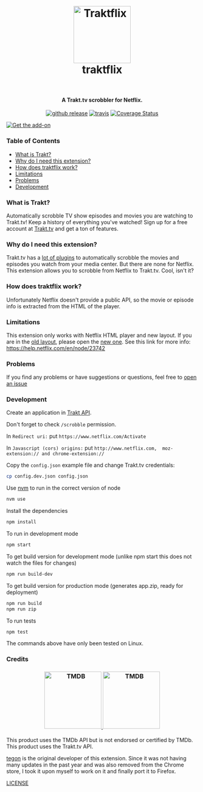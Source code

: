 <h1 align="center">
  <br>
  <a href="https://tegon.github.io/traktflix/">
    <img src="https://raw.githubusercontent.com/tegon/traktflix/master/app/images/traktflix-icon-128.png" alt="Traktflix" width="150">
  </a>
  <br>
  traktflix
  <br>
  <br>
</h1>


<h4 align="center">A Trakt.tv scrobbler for Netflix.</h4>

<p align="center">
  <a href="https://github.com/gsrafael01/traktflix/releases"><img src="https://img.shields.io/github/release/gsrafael01/traktflix.svg" alt="github release"></a>
  <a href="https://travis-ci.com/gsrafael01/traktflix"><img src="https://travis-ci.com/gsrafael01/traktflix.svg?branch=master" alt="travis"></a>
  <a href='https://coveralls.io/github/gsrafael01/traktflix?branch=master'><img src='https://coveralls.io/repos/github/gsrafael01/traktflix/badge.svg?branch=master' alt='Coverage Status' /></a>
</p>

<p align=left">
  <a href="https://addons.mozilla.org/en-US/firefox/addon/traktflix"><img src="https://discourse-paas-production-content.s3.amazonaws.com/original/3X/c/0/c03e12b8fae82e431eabaf0f6e250bfc78504182.png" alt="Get the add-on"></a>
</p>

### Table of Contents
* [What is Trakt?](#what-is-trakt)
* [Why do I need this extension?](#why-do-i-need-this-extension)
* [How does traktflix work?](#how-does-traktflix-work)
* [Limitations](#limitations)
* [Problems](#problems)
* [Development](#development)

### What is Trakt?
Automatically scrobble TV show episodes and movies you are watching to Trakt.tv! Keep a history of everything you've watched! Sign up for a free account at [Trakt.tv](http://trakt.tv) and get a ton of features.

### Why do I need this extension?
Trakt.tv has a [lot of plugins](http://trakt.tv/downloads) to automatically scrobble the movies and episodes you watch from your media center.
But there are none for Netflix.
This extension allows you to scrobble from Netflix to Trakt.tv. Cool, isn't it?

### How does traktflix work?
Unfortunately Netflix doesn't provide a public API, so the movie or episode info is extracted from the HTML of the player.

### Limitations
This extension only works with Netflix HTML player and new layout. If you are in the [old layout](http://www.netflix.com/WiHome), please open the [new one](http://www.netflix.com/browse).
See this link for more info: https://help.netflix.com/en/node/23742

### Problems
If you find any problems or have suggestions or questions, feel free to [open an issue](https://github.com/gsrafael01/traktflix/issues/new)

### Development
Create an application in [Trakt API](http://trakt.tv/oauth/applications/new).

Don't forget to check `/scrobble` permission.

In `Redirect uri:` put `https://www.netflix.com/Activate`

In `Javascript (cors) origins:` put `http://www.netflix.com,  moz-extension:// and chrome-extension://`

Copy the `config.json` example file and change Trakt.tv credentials:
```bash
cp config.dev.json config.json
```

Use [nvm](https://github.com/creationix/nvm) to run in the correct version of node

```bash
nvm use
```

Install the dependencies
```bash
npm install
```

To run in development mode
```bash
npm start
```

To get build version for development mode (unlike npm start this does not watch the files for changes)
```bash
npm run build-dev
```

To get build version for production mode (generates app.zip, ready for deployment)
```bash
npm run build
npm run zip
```

To run tests
```bash
npm test
```

The commands above have only been tested on Linux.

### Credits
<h3 align="center">
  <a href="https://tegon.github.io/traktflix/">
    <img src="https://raw.githubusercontent.com/tegon/traktflix/master/tmdb-api-logo.png" alt="TMDB" width="150">
  </a>
  <a href="https://tegon.github.io/traktflix/">
      <img src="https://raw.githubusercontent.com/tegon/traktflix/master/trakt-api-logo.png" alt="TMDB" width="150">
  </a>
</h3>

This product uses the TMDb API but is not endorsed or certified by TMDb. <br>
This product uses the Trakt.tv API.

[tegon](https://github.com/user/tegon) is the original developer of this extension.
Since it was not having many updates in the past year and was also removed from the Chrome store, I took it upon myself to work on it and finally port it to Firefox.

[LICENSE](LICENSE)
